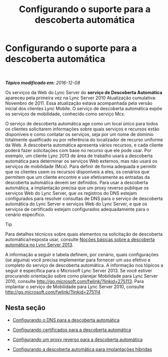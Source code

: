﻿---
title: Configurando o suporte para a descoberta automática
TOCTitle: Configurando o suporte para a descoberta automática
ms:assetid: 3a266456-69a0-4539-ba99-d388b83799a8
ms:mtpsurl: https://technet.microsoft.com/pt-br/library/JJ945622(v=OCS.15)
ms:contentKeyID: 52057581
ms.date: 12/10/2016
mtps_version: v=OCS.15
ms.translationtype: HT
---

# Configurando o suporte para a descoberta automática

 

_**Tópico modificado em:** 2016-12-08_

Os serviços da Web do Lync Server do **serviço de Descoberta Automática** apareceu pela primeira vez na Lync Server 2010 Atualização cumulativa: Novembro de 2011. Essa atualização estava acompanhada pela versão inicial dos clientes Lync Mobile. O serviço de descoberta automática expõe os serviços de mobilidade, conhecido como serviço Mcx.

O serviço de descoberta automática age como um local único para todos os clientes solicitarem informações sobre quais serviços e recursos estão disponíveis e como contatar os serviços, seja por um nome de domínio totalmente qualificado ou por referência do localizador de recurso uniforme da Web. A descoberta automática apresenta vários recursos, e cada cliente poderá fazer solicitações com base no recurso que ele pode usar. Por exemplo, um cliente Lync 2013 de área de trabalho usará a descoberta automática para determinar os serviços Web externos, mas não usará os serviços de mobilidade (Mcx). Para definir de forma adequada e permitir que os clientes usem os recursos disponíveis a eles, os cenários que permitem que um cliente encontre e use efetivamente as entradas da descoberta automática devem ser definidos. Para usar a descoberta automática, a implantação precisa que um proxy reverso publique os serviços Web do Lync Server, que os registros do DNS estejam configurados para resolver consultas de DNS para o serviço de descoberta automática do Lync Server e serviços Web do Lync Server, e que os serviços de certificado estejam configurados adequadamente para o cenário específico.


> [!TIP]  
> Para detalhes técnicos sobre quais elementos na solicitação de descoberta automática/resposta usar, consulte <A href="lync-server-2013-understanding-autodiscover.md">Noções básicas sobre a descoberta automática no Lync Server 2013</A>.



A informação a seguir e tabela definem, por cenário, quais configurações (se alguma) você precisa implementar para fornecer um uso efetivo e completo do serviço de descoberta automática. A informação nos tópicos a seguir é específica para o Microsoft Lync Server 2013. Se você estiver procurando orientação sobre como planejar Mobilidade para Lync Server 2010, consulte <http://go.microsoft.com/fwlink/?linkid=275113>. Para implantar o serviço de Mobilidade para Lync Server 2010, consulte <http://go.microsoft.com/fwlink/?linkid=275114>

## Nesta seção

  - [Configurando o DNS para a descoberta automática](lync-server-2013-configuring-dns-for-autodiscover.md)

  - [Configurando certificados para a descoberta automática](lync-server-2013-configuring-certificates-for-autodiscover.md)

  - [Configurando um proxy reverso para a descoberta automática](lync-server-2013-configuring-a-reverse-proxy-for-autodiscover.md)

  - [Configurando a descoberta automática para implantações híbridas](lync-server-2013-configuring-autodiscover-for-hybrid-deployments.md)

